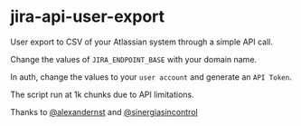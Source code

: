 # jira-api-user-export
User export to CSV of your Atlassian system through a simple API call.

Change the values of `JIRA_ENDPOINT_BASE` with your domain name.

In auth, change the values to your `user account` and generate an `API Token`.

The script run at 1k chunks due to API limitations.

Thanks to [@alexandernst](https://github.com/alexandernst) and [@sinergiasincontrol](https://github.com/sinergiasincontrol)
